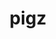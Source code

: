 ---
title: "pigz"
layout: cache
categories: [package, develop-2023-08-13]
meta: {"versions": ["2.7"], "compilers": ["apple-clang@=14.0.0", "gcc@=11.1.0", "gcc@=11.3.0", "gcc@=12.1.0", "gcc@=7.3.1", "gcc@=7.5.0", "oneapi@=2023.2.0"], "oss": ["amzn2", "ubuntu18.04", "ubuntu20.04", "ubuntu22.04", "ventura"], "platforms": ["darwin", "linux"], "targets": ["aarch64", "neoverse_n1", "ppc64le", "x86_64", "x86_64_v3"], "stacks": ["aws-isc", "aws-isc-aarch64", "build_systems", "data-vis-sdk", "e4s", "e4s-oneapi", "e4s-power", "gpu-tests", "ml-darwin-aarch64-mps", "ml-linux-x86_64-cpu", "ml-linux-x86_64-cuda", "ml-linux-x86_64-rocm", "radiuss", "radiuss-aws", "radiuss-aws-aarch64", "root", "tutorial"], "num_specs": 10, "num_specs_by_stack": {"ml-darwin-aarch64-mps": 1, "root": 10, "aws-isc-aarch64": 2, "radiuss-aws-aarch64": 2, "aws-isc": 1, "radiuss-aws": 1, "e4s-power": 1, "radiuss": 1, "build_systems": 1, "e4s-oneapi": 1, "data-vis-sdk": 1, "gpu-tests": 1, "e4s": 1, "tutorial": 2, "ml-linux-x86_64-rocm": 1, "ml-linux-x86_64-cuda": 1, "ml-linux-x86_64-cpu": 1}}
spec_details: [{"hash": "veyggyxewrwxa5opqr25h2arruoazvs7", "compiler": "apple-clang@=14.0.0", "versions": ["2.7"], "os": "ventura", "platform": "darwin", "target": "aarch64", "variants": ["build_system=makefile"], "stacks": ["ml-darwin-aarch64-mps", "root"], "size": "-", "tarball": "https://binaries.spack.io/releases/develop-2023-08-13/build_cache/darwin-ventura-aarch64/apple-clang-14.0.0/pigz-2.7/darwin-ventura-aarch64-apple-clang-14.0.0-pigz-2.7-veyggyxewrwxa5opqr25h2arruoazvs7.spack"}, {"hash": "p5nuk3jpxt2ozirazepl4rww5l3yuz2o", "compiler": "gcc@=7.3.1", "versions": ["2.7"], "os": "amzn2", "platform": "linux", "target": "aarch64", "variants": ["build_system=makefile"], "stacks": ["aws-isc-aarch64", "radiuss-aws-aarch64", "root"], "size": "-", "tarball": "https://binaries.spack.io/releases/develop-2023-08-13/build_cache/linux-amzn2-aarch64/gcc-7.3.1/pigz-2.7/linux-amzn2-aarch64-gcc-7.3.1-pigz-2.7-p5nuk3jpxt2ozirazepl4rww5l3yuz2o.spack"}, {"hash": "dhsztryqjvsischp5yuwjkxolyzvtslu", "compiler": "gcc@=7.3.1", "versions": ["2.7"], "os": "amzn2", "platform": "linux", "target": "neoverse_n1", "variants": ["build_system=makefile"], "stacks": ["aws-isc-aarch64", "radiuss-aws-aarch64", "root"], "size": "-", "tarball": "https://binaries.spack.io/releases/develop-2023-08-13/build_cache/linux-amzn2-neoverse_n1/gcc-7.3.1/pigz-2.7/linux-amzn2-neoverse_n1-gcc-7.3.1-pigz-2.7-dhsztryqjvsischp5yuwjkxolyzvtslu.spack"}, {"hash": "pn2xjhv7jlbkadt4zfggarwyl6piysdo", "compiler": "gcc@=7.3.1", "versions": ["2.7"], "os": "amzn2", "platform": "linux", "target": "x86_64_v3", "variants": ["build_system=makefile"], "stacks": ["aws-isc", "radiuss-aws", "root"], "size": "-", "tarball": "https://binaries.spack.io/releases/develop-2023-08-13/build_cache/linux-amzn2-x86_64_v3/gcc-7.3.1/pigz-2.7/linux-amzn2-x86_64_v3-gcc-7.3.1-pigz-2.7-pn2xjhv7jlbkadt4zfggarwyl6piysdo.spack"}, {"hash": "bmcnaen3qhkvfgp3qjok5n5yh5zvf7pw", "compiler": "gcc@=11.1.0", "versions": ["2.7"], "os": "ubuntu20.04", "platform": "linux", "target": "ppc64le", "variants": ["build_system=makefile"], "stacks": ["e4s-power", "root"], "size": "-", "tarball": "https://binaries.spack.io/releases/develop-2023-08-13/build_cache/linux-ubuntu20.04-ppc64le/gcc-11.1.0/pigz-2.7/linux-ubuntu20.04-ppc64le-gcc-11.1.0-pigz-2.7-bmcnaen3qhkvfgp3qjok5n5yh5zvf7pw.spack"}, {"hash": "sv6u4sqldfks567u2zj5tffogxucy7ci", "compiler": "gcc@=7.5.0", "versions": ["2.7"], "os": "ubuntu18.04", "platform": "linux", "target": "x86_64_v3", "variants": ["build_system=makefile"], "stacks": ["radiuss", "build_systems", "root"], "size": "-", "tarball": "https://binaries.spack.io/releases/develop-2023-08-13/build_cache/linux-ubuntu18.04-x86_64_v3/gcc-7.5.0/pigz-2.7/linux-ubuntu18.04-x86_64_v3-gcc-7.5.0-pigz-2.7-sv6u4sqldfks567u2zj5tffogxucy7ci.spack"}, {"hash": "sp2etc7fl6myfa74ye6jm5fmicb23gug", "compiler": "oneapi@=2023.2.0", "versions": ["2.7"], "os": "ubuntu20.04", "platform": "linux", "target": "x86_64", "variants": ["build_system=makefile"], "stacks": ["e4s-oneapi", "root"], "size": "-", "tarball": "https://binaries.spack.io/releases/develop-2023-08-13/build_cache/linux-ubuntu20.04-x86_64/oneapi-2023.2.0/pigz-2.7/linux-ubuntu20.04-x86_64-oneapi-2023.2.0-pigz-2.7-sp2etc7fl6myfa74ye6jm5fmicb23gug.spack"}, {"hash": "f2scizcbxfrheojtyq5dva77cupttvdo", "compiler": "gcc@=11.1.0", "versions": ["2.7"], "os": "ubuntu20.04", "platform": "linux", "target": "x86_64_v3", "variants": ["build_system=makefile"], "stacks": ["data-vis-sdk", "gpu-tests", "e4s", "root"], "size": "-", "tarball": "https://binaries.spack.io/releases/develop-2023-08-13/build_cache/linux-ubuntu20.04-x86_64_v3/gcc-11.1.0/pigz-2.7/linux-ubuntu20.04-x86_64_v3-gcc-11.1.0-pigz-2.7-f2scizcbxfrheojtyq5dva77cupttvdo.spack"}, {"hash": "33bfjnwtzibhygydn4uncfzuikogbclg", "compiler": "gcc@=11.3.0", "versions": ["2.7"], "os": "ubuntu22.04", "platform": "linux", "target": "x86_64_v3", "variants": ["build_system=makefile"], "stacks": ["tutorial", "ml-linux-x86_64-rocm", "ml-linux-x86_64-cuda", "root", "ml-linux-x86_64-cpu"], "size": "-", "tarball": "https://binaries.spack.io/releases/develop-2023-08-13/build_cache/linux-ubuntu22.04-x86_64_v3/gcc-11.3.0/pigz-2.7/linux-ubuntu22.04-x86_64_v3-gcc-11.3.0-pigz-2.7-33bfjnwtzibhygydn4uncfzuikogbclg.spack"}, {"hash": "rncg2mvxkhye45svtfhoxsn7wwgtyoac", "compiler": "gcc@=12.1.0", "versions": ["2.7"], "os": "ubuntu22.04", "platform": "linux", "target": "x86_64_v3", "variants": ["build_system=makefile"], "stacks": ["tutorial", "root"], "size": "-", "tarball": "https://binaries.spack.io/releases/develop-2023-08-13/build_cache/linux-ubuntu22.04-x86_64_v3/gcc-12.1.0/pigz-2.7/linux-ubuntu22.04-x86_64_v3-gcc-12.1.0-pigz-2.7-rncg2mvxkhye45svtfhoxsn7wwgtyoac.spack"}]
---
